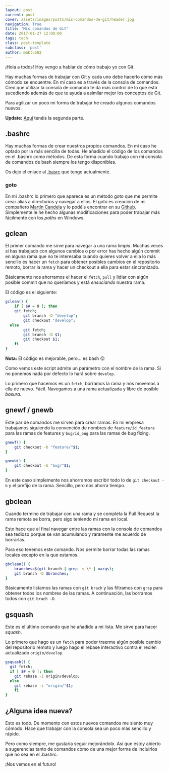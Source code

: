 ```yaml
---
layout: post
current: post
cover: assets/images/posts/mis-comandos-de-git/header.jpg
navigation: True
title: "Mis comandos de Git"
date: 2017-01-27 12:00:00
tags: tech
class: post-template
subclass: 'post'
author: maktub82
---
```


¡Hola a todos! Hoy vengo a hablar de cómo trabajo yo con Git.

Hay muchas formas de trabajar con Git y cada uno debe hacerlo cómo más cómodo se encuentre. En mi caso es a través de la consola de comandos. Creo que utilizar la consola de comando te da más control de lo que está sucediendo además de que te ayuda a asimilar mejor los conceptos de Git.

Para agilizar un poco mi forma de trabajar he creado algunos comandos nuevos.

**Update:** [Aquí](https://www.ikeinyyo.com/mis-comandos-de-git-2) tenéis la segunda parte.

## .bashrc

Hay muchas formas de crear nuestros propios comandos. En mi caso he optado por la más sencilla de todas. He añadido el código de los comandos en el .bashrc como métodos. De esta forma cuando trabajo con mi consola de comandos de bash siempre los tengo disponibles.

Os dejo el enlace al [.basrc](https://github.com/maktub82/.bashrc/blob/master/.bashrc) que tengo actualmente.

### goto

En mi .bashrc lo primero que aparece es un método goto que me permite crear alias a directorios y navegar a ellos. El goto es creación de mi compañero [Martín Candela](https://twitter.com/RellikCC) y lo podéis encontrar en su [Github](https://github.com/Rellikiox/goto). Simplemente le he hecho algunas modificaciones para poder trabajar más fácilmente con los _paths_ en Windows.

## gclean

El primer comando me sirve para navegar a una rama _limpia_. Muchas veces si has trabajado con algunos cambios o por error has hecho algún commit en alguna rama que no te interesaba cuando quieres volver a ella lo más sencillo es hacer un `fetch` para obtener posibles cambios en el repositorio remoto, borrar la rama y hacer un checkout a ella para estar sincronizado.

Básicamente nos ahorramos el hacer el `fetch`, `pull` y lidiar con algún posible commit que no queríamos y está _ensuciando_ nuestra rama.

El código es el siguiente:

```bash
gclean() {
	if [ $# = 0 ]; then
    git fetch;
		git branch -D "develop";
		git checkout "develop";
  else
		git fetch;
		git branch -D $1;
		git checkout $1;
	fi
}
```

**Nota:** El código es mejorable, pero... es bash 😝

Como vemos este script admite un parámetro con el nombre de la rama. Si no ponemos nada por defecto lo hará sobre `develop`.

Lo primero que hacemos es un `fetch`, borramos la rama y nos movemos a ella de nuevo. Fácil. Navegamos a una rama actualizada y libre de posible _basura_.

## gnewf / gnewb

Este par de comandos me sirven para crear ramas. En mi empresa trabajamos siguiendo la convención de nombres de `feature/id_feature` para las ramas de features y `bug/id_bug` para las ramas de bug fixing.

```bash
gnewf() {
	git checkout -b "feature/"$1;
}

gnewb() {
	git checkout -b "bug/"$1;
}
```

En este caso simplemente nos ahorramos escribir todo lo de `git checkout -b` y el prefijo de la rama. Sencillo, pero nos ahorra tiempo.

## gbclean

Cuando termino de trabajar con una rama y se completa la Pull Request la rama remota se borra, pero sigo teniendo mi rama en local.

Esto hace que al final navegar entre las ramas con la consola de comandos sea tedioso porque se van acumulando y raramente me acuerdo de borrarlas.

Para eso tenemos este comando. Nos permite borrar todas las ramas locales excepto en la que estamos.

```bash
gbclean() {
	branches=$(git branch | grep -v \* | xargs);
	git branch -D $branches;
}
```

Básicamente listamos las ramas con `git brach` y las filtramos con `grep` para obtener todos los nombres de las ramas. A continuación, las borramos todos con `git brach -D`.

## gsquash

Este es el último comando que he añadido a mi lista. Me sirve para hacer _squash_.

Lo primero que hago es un `fetch` para poder traerme algún posible cambio del repositorio remoto y luego hago el rebase interactivo contra el recién actualizado `origin/develop`.

```bash
gsquash() {
  git fetch;
  if [ $# = 0 ]; then
    git rebase -i origin/develop;
  else
    git rebase -i "origin/"$1;
	fi
}
```

## ¿Alguna idea nueva?

Esto es todo. De momento con estos nuevos comandos me siento muy cómodo. Hace que trabajar con la consola sea un poco más sencillo y rápido.

Pero como siempre, me gustaría seguir mejorándolo. Así que estoy abierto a sugerencias tanto de comandos como de una mejor forma de incluirlos que no sea en el .bashrc.

¡Nos vemos en el futuro!
